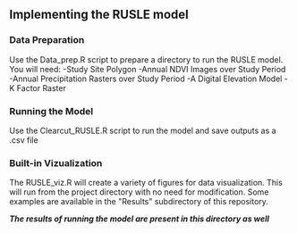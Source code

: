 ## Implementing the RUSLE model

### Data Preparation
Use the Data_prep.R script to prepare a directory to run the RUSLE model. You will need:
-Study Site Polygon
-Annual NDVI Images over Study Period
-Annual Precipitation Rasters over Study Period
-A Digital Elevation Model
-K Factor Raster

### Running the Model
Use the Clearcut_RUSLE.R script to run the model and save outputs as a .csv file

### Built-in Vizualization
The RUSLE_viz.R will create a variety of figures for data visualization. This will
run from the project directory with no need for modification. Some examples are available in 
the "Results" subdirectory of this repository.

***The results of running the model are present in this directory as well***
